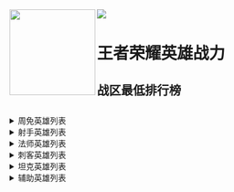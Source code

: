 <img src="https://cdn.jsdelivr.net/gh/KeronDev/WZRY-Ranking@main/img/banner.jpg" >
<img align='left' src="https://cdn.jsdelivr.net/gh/KeronDev/WZRY-Ranking@main/img/xdj.png" width="150"> 

# 王者荣耀英雄战力
## 战区最低排行榜

##

<details>
  <summary>周免英雄列表</summary>
# 20220912
</details>

<details>
  <summary>射手英雄列表</summary>
# 20220912
</details>

<details>
  <summary>法师英雄列表</summary>
# 20220912
</details>

<details>
  <summary>刺客英雄列表</summary>
# 20220912
</details>

<details>
  <summary>坦克英雄列表</summary>
# 20220912
</details>

<details>
  <summary>辅助英雄列表</summary>
# 20220912
</details>
